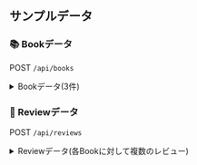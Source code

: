 ## サンプルデータ

### 📚 Bookデータ

POST `/api/books`

<details>

<summary>Bookデータ(3件)</summary>

📘 Book1
```json
  {
    "isbn": "978-4-7741-8411-1",
    "title": "ドメイン駆動設計入門",
    "description": "DDDの基礎を学べる書籍です。",
    "author": "山田太郎",
    "publicationDate": "2024-05-01T00:00:00+09:00"
}
```
📘 Book2
```json
{
    "isbn": "978-4-7981-5112-0",
    "title": "現場で使えるPHP設計入門",
    "description": "PHPで設計を意識した開発を学ぶための本。",
    "author": "佐藤花子",
    "publicationDate": "2023-11-15T00:00:00+09:00"
}
```
📘 Book3
```json
{
    "isbn": "978-4-7981-5382-7",
    "title": "実践Symfony",
    "description": "Symfonyフレームワークの実践ガイド。",
    "author": "高橋一郎",
    "publicationDate": "2022-08-20T00:00:00+09:00"
}
```

</details>

### 📝 Reviewデータ

POST `/api/reviews`

<details>

<summary>Reviewデータ(各Bookに対して複数のレビュー)</summary>

📘 Book ID 1 (/api/books/1) に対するレビュー

```json
{
    "rating": 5,
    "body": "とても分かりやすい内容でDDDが理解できました！",
    "author": "読者A",
    "publicationDate": "2024-05-10T00:00:00+09:00",
    "book": "/api/books/1"
}
```
```json
{
    "rating": 5,
    "body": "とても分かりやすい内容でDDDが理解できました！",
    "author": "読者A",
    "publicationDate": "2024-05-10T00:00:00+09:00",
    "book": "/api/books/1"
}
```

📘 Book ID 2 (/api/books/2) に対するレビュー

```json
{
    "rating": 3,
    "body": "基礎的な内容が多く、中級者には物足りないかも。",
    "author": "読者C",
    "publicationDate": "2023-12-01T00:00:00+09:00",
    "book": "/api/books/2"
}
```
```json
{
    "rating": 4,
    "body": "実際のコード例が豊富で理解しやすかった。",
    "author": "読者D",
    "publicationDate": "2023-12-03T00:00:00+09:00",
    "book": "/api/books/2"
}
```

📘 Book ID 3 (/api/books/3) に対するレビュー

```json
{
    "rating": 5,
    "body": "Symfonyの設計思想がよくわかる良書。",
    "author": "読者E",
    "publicationDate": "2022-09-01T00:00:00+09:00",
    "book": "/api/books/3"
}
```
```json
{
    "rating": 4,
    "body": "実践的だけど初心者には少し難しいかも。",
    "author": "読者F",
    "publicationDate": "2022-09-05T00:00:00+09:00",
    "book": "/api/books/3"
}
```

```json
{
    "rating": 4,
    "body": "図での表現もいくつかありわかりやすかった。",
    "author": "読者C",
    "publicationDate": "2022-09-03T00:00:00+09:00",
    "book": "/api/books/3"
}
```

</details>

